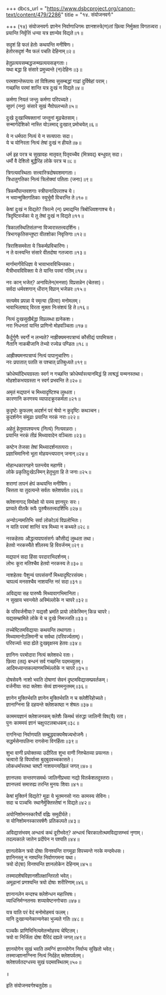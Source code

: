 +++
dbcs_url = "https://www.dsbcproject.org/canon-text/content/479/2286"
title = "१४. संयोजनवर्गः"

+++
(१४) संयोजनवर्गः 
ज्ञानेन निर्वाणाधिगमः 
ज्ञानशस्त्रे(ण)तां छित्वा निर्मुक्ता विगतज्वरा।  
प्रयान्ति निर्वृत्तिं धन्या यत्र ज्ञान्येव विद्यते॥१॥

सदृशं हि फलं हेतोः कथयन्ति मनीषिणः।  
हेतोरसदृशं नैव फलं पचति देहिनाम्॥२॥

हेतुप्रत्ययसम्बद्धजन्मप्रत्ययसङ्गताः।  
यथा बद्धा हि संसारे प्रमुच्यन्ते (न)देहिनः॥३॥

परमशान्तेरूपायः 
तां विश्लिष्य सुसम्बद्धां गाढां दुर्विषेहां पराम्।  
गच्छन्ति परमां शान्ति यत्र दुःखं न विद्यते॥४॥

कर्मणा नियतं जन्तुः कर्मणा परिपच्यते।  
सूपगं (ननु) संसारे सुखं नैवोपलभ्यते॥५॥

दुःखे दुःखाभिषक्तानां जन्तूनां मूढचेतसाम्।  
सन्मार्गदेशिको नास्ति योऽस्माद् दुःखात् प्रमोचयेत्॥६॥

ये न धर्मपरा नित्यं ये न सत्यपराः सदा।  
ये च योनिरता नित्यं तेषां दुःखं न हीयते॥७॥

धर्म इह परत्र च सुखावहः 
मातृवत् पितृवच्चैव (मित्रवद्) बन्धुवत् सदा।  
धर्मो वै देशितो बुद्धैरिह लोके परत्र च॥८॥

त्रिगत्यवस्थिताः सत्त्वास्त्रिदोषवशमागताः।  
त्रिधातुगतिका नित्यं त्रिलोक्यां पतिताः (जनाः)॥९॥

त्रिकर्मोपान्तवशगाः स्त्रीपानादिपराश्च ये।  
न भवान्मुक्तिगतिकाः स्युर्भूमौ विचरन्ति ते॥१०॥

केषां दुःखं न विद्यते?
त्रिरत्ने (न) प्रमाद्यन्ति त्रिबोधिवशगाश्च ये।  
त्रिदृष्टिवर्जका ये तु तेषां दुःखं न विद्यते॥११॥

त्रिकालस्थितिसंलग्ना विज्वरास्तत्त्वदर्शिनः।  
त्रिभागकृतिसन्तुष्टा वीतशोका निवृत्तिगाः॥१२॥

त्रिराशिसमवेता ये त्रिकर्मप्रविचारिणः।  
न ते वत्स्यन्ति संसारे वीतदोषा गतज्वराः॥१३॥

मार्गामार्गविधिज्ञा ये भावाभावविचिन्तकाः।  
मैत्रीभावविविक्ता ये ते यान्ति परमां गतिम्॥१४॥

नरः कान् भजेत्?
अनाविलेन(मनसा) विप्रसन्नेन (चेतसा)।  
सर्वदा धर्मवशगान् धीरान् विप्रान् भजेन्नरः॥१५॥

सत्यमेव प्रपन्ना ये स्मृत्या (हित्वा) मनोमलम्।  
भावाभिलाषाद् विरता मुक्ता निःसंशयं हि ते॥१६॥

नित्यं दुःखसुखैर्बद्धा विप्रलब्धा ह्यनेकशः।  
नरा निधनतां यान्ति प्राणिनो मोहवञ्चिताः॥१७॥

कैर्दुर्गुणैः स्वर्गो न लभ्यते?
नाह्रीक्यमनपत्राप्यं कौसीद्यं पापमित्रता।  
नैतानि नाकबीजानि तेभ्यो रज्येन्न पण्डितः॥१८॥

आह्रीक्यमनपत्राप्यं नित्यं पापानुचारिणः।  
नरः प्रपातात् पतति स पश्चात् प्रतिबुध्यते॥१९॥

क्रोधेर्ष्यादिभयग्रस्ताः स्वर्ग न गच्छन्ति 
क्रोधेर्ष्यास्त्यानमिद्धं हि त्वश्रद्धं यन्मनस्तथा।  
मोहशोकभयग्रस्ता न स्वर्ग प्रभवन्ति ते॥२०॥

अमृतं मद्यपानं च मिथ्यादृष्टिश्च लुब्धता।  
कारणानि करणस्य व्यापादक्रूरकर्मता॥२१॥

कुदृष्टेः कुफलम् 
अदर्शनं परं श्रेयो न कुदृष्टिः कथञ्चन।  
कुदर्शनेन संमूढाः प्रयान्ति नरकं नराः॥२२॥

अहेतुं हेतुमापश्यन्त्य (नित्यं) नित्यवन्नराः।  
प्रयान्ति नरकं तीव्रं मिथ्यावादेन वञ्चिताः॥२३॥

कष्टेन तेजसा तेषां मिथ्यादर्शनतत्पराः।  
प्रज्ञाभिमानिनो भूता मोहयन्त्यपरान् जनान्॥२४॥

मोहान्धकारगहने पतन्त्येव महार्णवे।  
लोके प्रकृतिदुःखेऽस्मिन् हेतुभूता हि ते जनाः॥२५॥

शराणां तापनं क्षेपं कथयन्ति मनीषिणः।  
चित्तता या तुदत्यन्ते सर्वतः क्लेशपर्वतः॥२६॥

क्लेशनागाद् विमोक्षो यो यस्य ज्ञानपुरः सरः।  
प्राप्यते वीतकै रूपैः पुरुषैस्तत्त्वदर्शिभिः॥२७॥

अन्योऽन्यमतिभिः सर्वा लोकोऽयं विप्रलोभितः।  
न याति परमां शान्तिं यत्र मिथ्या न कथ्यते॥२८॥

नरकहेतवः 
औद्धत्यपापसंसर्गः कौसीद्यं लुब्धता तथा।  
हेतवो नरकस्यैते शीलस्य हि विवर्जनम्॥२९॥

मद्यपानं सदा हिंसा परदाराभिदर्शनम्।  
लोभः कूरा मतिश्चैव हेतवो नरकस्य ते॥३०॥

नाशहेतवः 
पैशुन्यं पापसंसर्गो मिथ्यादृष्टिरसंयमः।  
चापल्यं मनसश्चैव नाशयन्ति नरं सदा॥३१॥

अविद्यया सह पारुष्यैः मिथ्यावागभिमानिता।  
न सुखाय भवन्त्येते अस्मिंल्लोके न चापरे॥३२॥

के परिवर्जनीयाः?
यद्यसौ भ्रमति प्रायो लोकेस्मिन् किन्न चापरे।  
यद्यसम्भ्रामिते लोके ये च दुःखे निमज्जति॥३३॥

तच्चेष्टितमविद्यायाः कथयन्ति तथागताः।  
मिथ्यामानोऽतिमानी च सर्वथा (परिवर्ज्यताम्)।  
परिवर्ज्याः सदा ह्येते दुःखवृक्षस्य हेतवः॥३४॥

ज्ञानिनः परमोदारा नित्यं क्लेशवधे रताः।  
छित्वा (तद्) बन्धनं सर्व गच्छन्ति पदमच्युतम्।  
आदिमध्यान्तकल्याणमस्मिंल्लोके न चापरे॥३५॥

दोषसेवनैः नाशो भवति 
दोषाणां सेवनं दृष्टमविद्यासम्प्रवर्तकम्।  
वर्जनीयाः सदा क्लेशाः सेव्यं ज्ञानमनुत्तमम्॥३६॥

ज्ञानेन मुक्तिर्भवति 
ज्ञानेन मुक्तिर्भवति न च क्लेशैरिहोच्यते।  
ज्ञानाग्निना हि दहयन्ते क्लेशकाष्ठा न शेषतः॥३७॥

काममयज्ञानं क्लेशजनकम् 
क्लेशैः किमर्थ संरुद्धा जालिनी विष(यै) रता।  
पुनः काममयं ज्ञानं चक्षुःपटलबाधकम्॥३८॥

रागनिन्दा 
निर्वाणयति सम्बुद्धवाक्यभैषज्यभोजनैः।  
सद्धर्मसेनापतिना रागसेना विगर्हिताः॥३९॥

शुभा वाणी प्रयोक्तव्या 
उदीरिता शुभा वाणी निश्चेतव्या प्रयत्नतः।  
चत्वारो हि विपर्यासा बुद्बुदवच्चकासते।  
लोकधर्मास्तथा चाष्टौ नाशयन्त्यखिलं जगत्॥४०॥

ज्ञानप्लवः सन्तरणसमर्थः 
जालिनीप्रभवा नद्यो वितर्कशतदुस्तराः।  
ज्ञानप्लवं समारुह्य तरन्ति मुनयः शिवाः॥४१॥

केषां मुक्तिर्न विद्यते?
मूढा ये भूतमनसो नराः कामस्य सेविनः।  
सदा च पञ्चभिः स्थानैर्मुक्तिस्तेषां न विद्यते॥४२॥

अयोनिशोमनस्कारैर्यो वह्निः समुदीर्यते।  
स योनिशोमनस्कारवर्षणैः प्रतिकल्पते॥४३॥

अविद्यासंभवम् अन्धत्वं कथं दूरीभवेत्?
अन्धत्वं चिरकालोत्थमविद्यासम्भवं नृणाम्।  
तदल्पकाले जातेन प्रदीपेन न पश्यति॥४४॥

ज्ञानलोकेन त्रयो दोषाः विनश्यन्ति 
रागमूढा विपच्यन्ते नरके मन्दमेधसः।  
ज्ञानिनस्तु न नश्यन्ति निर्वाणगमना यथा।  
त्रयो दो(षा) विनश्यन्ति ज्ञानलोकेन देहिनाम्॥४५॥

तस्मादशेषविज्ञानशीलक्षान्तिरतो भवेत्।  
अमूढानां प्रणश्यन्ति त्रयो दोषाः शरीरिणाम्॥४६॥

ज्ञानानलेन मन्दश्च क्लेशेन्धन महात्त्विषः।  
व्याधिनिर्मग्नतनवः शय्यावेष्टनगोचराः॥४७॥

यत्र याति परं वेदं मनोमोहमयं फलम्।  
यानि दुःखान्यनेकान्यनेका भुज्यते गतिः॥४८॥

पञ्चकैः प्राणिभिनित्यमेतन्मोहस्य चेष्टितम्।  
त्रयो वा निर्जिता दोषा यैरिदं दह्यते जगत्॥४९॥

ज्ञानयोगेन सुखं भवति 
तमग्निं ज्ञानयोगेन निर्वाप्य सुखितो भवेत्।  
तस्माज्ज्ञानाग्निना नित्यं निर्दहेत् क्लेशपर्वतम्।  
क्लेशपर्वतदग्धस्य सुखं पदमवस्थितम्॥५०॥

॥

इति संयोजनवर्गश्चतुर्दशः॥

